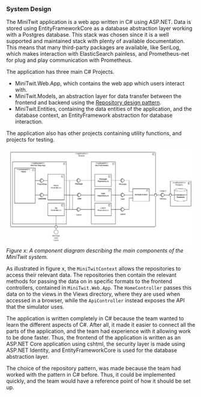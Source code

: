 ### System Design 
The MiniTwit application is a web app written in C# using ASP.NET. Data is stored using EntityFrameworkCore as a database abstraction layer working with a Postgres database. This stack was chosen since it is a well supported and maintained stack with plenty of available documentation. This means that many third-party packages are available, like SeriLog, which makes interaction with ElasticSearch painless, and Prometheus-net for plug and play communication with Prometheus.

The application has three main C# Projects. 
- MiniTwit.Web.App, which contains the web app which users interact with. 
- MiniTwit.Models, an abstraction layer for data transfer between the frontend and backend using the [Repository design pattern](https://martinfowler.com/eaaCatalog/repository.html).  
- MiniTwit.Entities, containing the data entities of the application, and the database context, an EntityFramework abstraction for database interaction. 

The application also has other projects containing utility functions, and projects for testing.

![Component diagram](./images/component_diagram.png)*Figure x: A component diagram describing the main components of the MiniTwit system.*

As illustrated in figure x, the `MiniTwitContext` allows the repositories to access their relevant data. The repositories then contain the relevant methods for passing the data on in specific formats to the frontend controllers, contained in `MiniTwit.Web.App`. The `HomeController` passes this data on to the views in the Views directory, where they are used when accessed in a browser, while the `ApiController` instead exposes the API that the simulator uses.

The application is written completely in C# because the team wanted to learn the different aspects of C#. 
After all, it made it easier to connect all the parts of the application, and the team had experience with it allowing work to be done faster. 
Thus, the frontend of the application is written as an ASP.NET Core application using cshtml, the security layer is made using ASP.NET Identity, and EntityFrameworkCore is used for the database abstraction layer.

The choice of the repository pattern, was made because the team had worked with the pattern in C# before. Thus, it could be implemented quickly, and the team would have a reference point of how it should be set up.